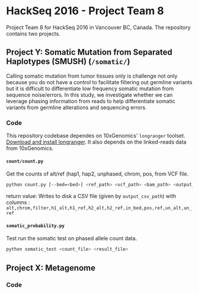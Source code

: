 # HackSeq 2016 - Project Team 8

Project Team 8 for HackSeq 2016 in Vancouver BC, Canada. The repository contains two projects.


## Project Y: Somatic Mutation from Separated Haplotypes (SMUSH) (`/somatic/`)

Calling somatic mutation from tumor tissues only is challenge not only because you do not have a control to facilitate filtering out germline variants but it is difficult to differentiate low frequency somatic mutation from sequence noise/errors. In this study, we investigate whether we can leverage phasing information from reads to help differentiate somatic variants from germline alterations and sequencing errors.

### Code

This repository codebase dependes on 10xGenomics' `longranger` toolset. [Download and install longranger](http://support.10xgenomics.com/genome-exome/software/pipelines/latest/installation). It also depends on the linked-reads data from 10xGenomics.


#### `count/count.py` 

Get the counts of alt/ref (hap1, hap2, unphased, chrom, pos,  from VCF file.

```bash
python count.py [--bed=<bed>] <ref_path> <vcf_path> <bam_path> <output_csv_path>
```

return value: Writes to disk a CSV file (given by `output_csv_path`) with columns : `alt,chrom,filter,h1_alt,h1_ref,h2_alt,h2_ref,in_bed,pos,ref,un_alt,un_ref`

#### `somatic_probability.py`

Test run the somatic test on phased allele count data.

```bash
python somatic_test <count_file> <result_file>
```


## Project X: Metagenome


### Code
